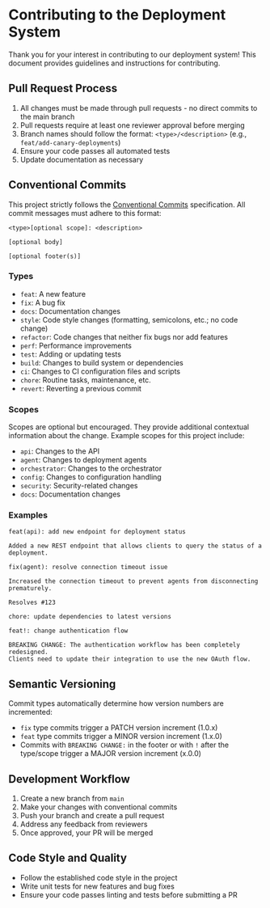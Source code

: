 # Contributing to the Deployment System

Thank you for your interest in contributing to our deployment system! This document provides guidelines and instructions for contributing.

## Pull Request Process

1. All changes must be made through pull requests - no direct commits to the main branch
2. Pull requests require at least one reviewer approval before merging
3. Branch names should follow the format: `<type>/<description>` (e.g., `feat/add-canary-deployments`)
4. Ensure your code passes all automated tests
5. Update documentation as necessary

## Conventional Commits

This project strictly follows the [Conventional Commits](https://www.conventionalcommits.org/) specification. All commit messages must adhere to this format:

```
<type>[optional scope]: <description>

[optional body]

[optional footer(s)]
```

### Types

- `feat`: A new feature
- `fix`: A bug fix
- `docs`: Documentation changes
- `style`: Code style changes (formatting, semicolons, etc.; no code change)
- `refactor`: Code changes that neither fix bugs nor add features
- `perf`: Performance improvements
- `test`: Adding or updating tests
- `build`: Changes to build system or dependencies
- `ci`: Changes to CI configuration files and scripts
- `chore`: Routine tasks, maintenance, etc.
- `revert`: Reverting a previous commit

### Scopes

Scopes are optional but encouraged. They provide additional contextual information about the change. Example scopes for this project include:

- `api`: Changes to the API
- `agent`: Changes to deployment agents
- `orchestrator`: Changes to the orchestrator
- `config`: Changes to configuration handling
- `security`: Security-related changes
- `docs`: Documentation changes

### Examples

```
feat(api): add new endpoint for deployment status

Added a new REST endpoint that allows clients to query the status of a deployment.
```

```
fix(agent): resolve connection timeout issue

Increased the connection timeout to prevent agents from disconnecting prematurely.

Resolves #123
```

```
chore: update dependencies to latest versions
```

```
feat!: change authentication flow

BREAKING CHANGE: The authentication workflow has been completely redesigned.
Clients need to update their integration to use the new OAuth flow.
```

## Semantic Versioning

Commit types automatically determine how version numbers are incremented:

- `fix` type commits trigger a PATCH version increment (1.0.x)
- `feat` type commits trigger a MINOR version increment (1.x.0)
- Commits with `BREAKING CHANGE:` in the footer or with `!` after the type/scope trigger a MAJOR version increment (x.0.0)

## Development Workflow

1. Create a new branch from `main`
2. Make your changes with conventional commits
3. Push your branch and create a pull request
4. Address any feedback from reviewers
5. Once approved, your PR will be merged

## Code Style and Quality

- Follow the established code style in the project
- Write unit tests for new features and bug fixes
- Ensure your code passes linting and tests before submitting a PR 